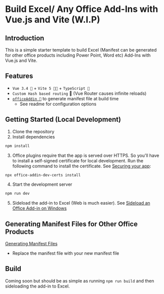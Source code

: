 # Build Excel/ Any Office Add-Ins with Vue.js and Vite (W.I.P)

## Introduction

This is a simple starter template to build Excel (Manifest can be generated for other office products including Power Point, Word etc) Add-Ins with Vue.js and Vite.

## Features

- `Vue 3.4 💚` + `Vite 5 💜💛` + `TypeScript 💙`
- `Custom Hash based routing` 🔗 (Vue Router causes infinite reloads)
- [`officeAddin 🔌`](https://github.com/jozefizso/vite-plugin-office-addin/tree/main/src) to generate manifest file at build time
    - See readme for configuration options

## Getting Started (Local Development)

1. Clone the repository
2. Install dependencies

```bash
npm install
```

3. Office plugins require that the app is served over HTTPS. So you'll have to install a self-signed certificate for local development. Run the following command to install the certificate. See [Securing your app](https://learn.microsoft.com/en-us/office/dev/add-ins/quickstarts/excel-quickstart-vue#secure-the-app):

```bash
npx office-addin-dev-certs install
```

4. Start the development server

```bash
npm run dev
```

5. Sideload the add-in to Excel (Web is much easier). See [Sideload an Office Add-in on Windows](https://learn.microsoft.com/en-us/office/dev/add-ins/testing/sideload-office-add-ins-for-testing)


## Generating Manifest Files for Other Office Products
[Generating Manifest Files](https://learn.microsoft.com/en-us/office/dev/add-ins/quickstarts/excel-quickstart-vue#generate-the-manifest-file)

- Replace the manifest file with your new manifest file


## Build
Coming soon but should be as simple as running `npm run build` and then sideloading the add-in to Excel.
